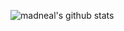![madneal's github stats](https://github-readme-stats.vercel.app/api?username=lurudong&show_icons=true&theme=radical)
